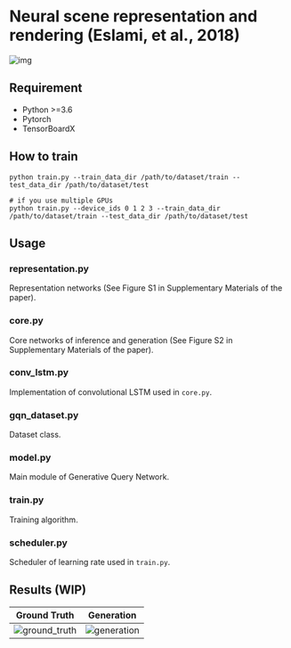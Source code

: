 # Neural scene representation and rendering (Eslami, et al., 2018)
![img](https://storage.googleapis.com/deepmind-live-cms/images/model.width-1100.png)

## Requirement
- Python >=3.6
- Pytorch
- TensorBoardX

## How to train
```
python train.py --train_data_dir /path/to/dataset/train --test_data_dir /path/to/dataset/test

# if you use multiple GPUs
python train.py --device_ids 0 1 2 3 --train_data_dir /path/to/dataset/train --test_data_dir /path/to/dataset/test
```

## Usage
### representation.py
Representation networks (See Figure S1 in Supplementary Materials of the paper).

### core.py
Core networks of inference and generation (See Figure S2 in Supplementary Materials of the paper).

### conv_lstm.py
Implementation of convolutional LSTM used in `core.py`.

### gqn_dataset.py
Dataset class.

### model.py
Main module of Generative Query Network.

### train.py
Training algorithm.

### scheduler.py
Scheduler of learning rate used in `train.py`.

## Results (WIP)
|Ground Truth|Generation|
|---|---|
|![ground_truth](https://user-images.githubusercontent.com/24241353/49865725-100aa180-fe49-11e8-9ae4-cd9ed54a6bc2.png)|![generation](https://user-images.githubusercontent.com/24241353/49865970-bb1b5b00-fe49-11e8-9ce3-264476022045.png)|


